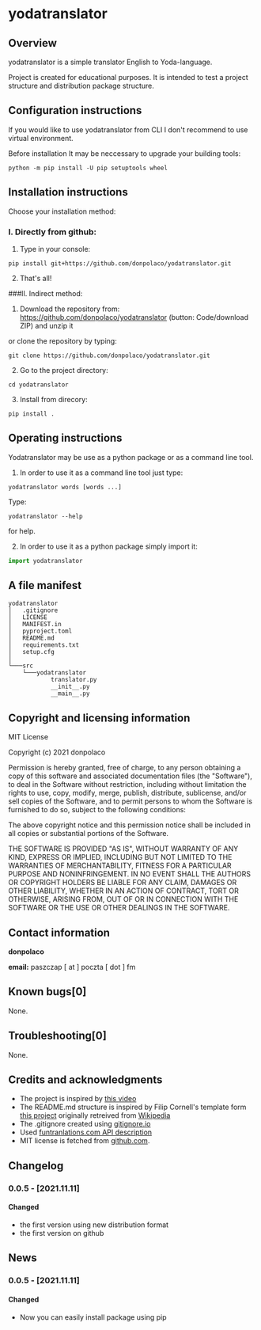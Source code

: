 # yodatranslator

## Overview

yodatranslator is a simple translator English to Yoda-language.

Project is created for educational purposes. It is intended to test a project structure and distribution package
structure.

## Configuration instructions

If you would like to use yodatranslator from CLI I don't recommend to use virtual environment.

Before installation It may be neccessary to upgrade your building tools:

```shell
python -m pip install -U pip setuptools wheel
```

## Installation instructions

Choose your installation method:

### I. Directly from github:
1. Type in your console:
```shell
pip install git+https://github.com/donpolaco/yodatranslator.git
```
2. That's all!



###II. Indirect method:

1. Download the repository from: https://github.com/donpolaco/yodatranslator (button: Code/download ZIP) and unzip it
   
or clone the repository by typing:
```shell
git clone https://github.com/donpolaco/yodatranslator.git
``` 

2. Go to the project directory:
```shell
cd yodatranslator
```
3. Install from direcory:
```shell
pip install .
```

## Operating instructions

Yodatranslator may be use as a python package or as a command line tool.

1. In order to use it as a command line tool just type:

```shell
yodatranslator words [words ...] 
```

Type:

```shell
yodatranslator --help 
```

for help.

2. In order to use it as a python package simply import it:

```python
import yodatranslator
```

## A file manifest
```
yodatranslator
│   .gitignore
│   LICENSE
│   MANIFEST.in
│   pyproject.toml
│   README.md
│   requirements.txt
│   setup.cfg
│   
└───src
    └───yodatranslator
            translator.py
            __init__.py
            __main__.py
```
## Copyright and licensing information

MIT License

Copyright (c) 2021 donpolaco

Permission is hereby granted, free of charge, to any person obtaining a copy
of this software and associated documentation files (the "Software"), to deal
in the Software without restriction, including without limitation the rights
to use, copy, modify, merge, publish, distribute, sublicense, and/or sell
copies of the Software, and to permit persons to whom the Software is
furnished to do so, subject to the following conditions:

The above copyright notice and this permission notice shall be included in all
copies or substantial portions of the Software.

THE SOFTWARE IS PROVIDED "AS IS", WITHOUT WARRANTY OF ANY KIND, EXPRESS OR
IMPLIED, INCLUDING BUT NOT LIMITED TO THE WARRANTIES OF MERCHANTABILITY,
FITNESS FOR A PARTICULAR PURPOSE AND NONINFRINGEMENT. IN NO EVENT SHALL THE
AUTHORS OR COPYRIGHT HOLDERS BE LIABLE FOR ANY CLAIM, DAMAGES OR OTHER
LIABILITY, WHETHER IN AN ACTION OF CONTRACT, TORT OR OTHERWISE, ARISING FROM,
OUT OF OR IN CONNECTION WITH THE SOFTWARE OR THE USE OR OTHER DEALINGS IN THE
SOFTWARE.


## Contact information

**donpolaco**

**email:** paszczap [ at ] poczta [ dot ] fm

## Known bugs[0]

None.

## Troubleshooting[0]

None.

## Credits and acknowledgments

- The project is inspired by [this video](https://www.youtube.com/watch?v=zF2oVp8ZUdM)
- The README.md structure is inspired by Filip Cornell's template
  form [this project](https://github.com/Filco306/python-project-template) originally retreived
  from [Wikipedia](https://en.wikipedia.org/wiki/README)
- The .gitignore created using [gitignore.io](https://www.toptal.com/developers/gitignore)
- Used [funtranlations.com API description](https://funtranslations.com/api)
- MIT license is fetched from [github.com](https://github.com/).

## Changelog

### 0.0.5 - [2021.11.11]

#### Changed

- the first version using new distribution format
- the first version on github

## News

### 0.0.5 - [2021.11.11]

#### Changed

- Now you can easily install package using pip

